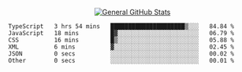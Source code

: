 <p align="center">
  <a href="https://github.com/AndyDevv">
    <img src="https://github-readme-stats.vercel.app/api?username=AndyDevv&custom_title=General%20GitHub%20Stats&theme=aura_dark" alt="General GitHub Stats">
  </a>
</p>

<!--START_SECTION:waka-->

```text
TypeScript   3 hrs 54 mins   █████████████████████▒░░░   84.84 %
JavaScript   18 mins         █▓░░░░░░░░░░░░░░░░░░░░░░░   06.79 %
CSS          16 mins         █▒░░░░░░░░░░░░░░░░░░░░░░░   05.88 %
XML          6 mins          ▓░░░░░░░░░░░░░░░░░░░░░░░░   02.45 %
JSON         0 secs          ░░░░░░░░░░░░░░░░░░░░░░░░░   00.02 %
Other        0 secs          ░░░░░░░░░░░░░░░░░░░░░░░░░   00.01 %
```

<!--END_SECTION:waka-->
